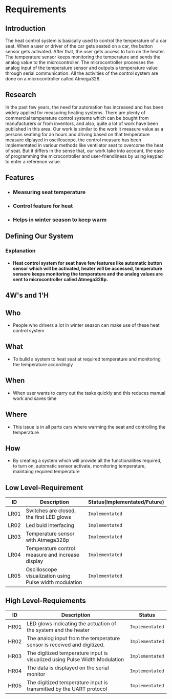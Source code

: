 # Requirements

## Introduction 

The heat control system is basically used to control the temperature of a car seat. When a user or driver of the car gets seated on a car, the button sensor gets activated. After that, the user gets access to turn on the heater. The temperature sensor keeps monitoring the temperature and sends the analog value to the microcontroller. The microcontroller processes the analog input of the temperature sensor and outputs a temperature value through serial communication. All the activities of the control system are done on a microcontroller called Atmega328.

## Research

In the past few years, the need for automation has increased and has been widely applied for measuring heating systems. There are plenty of commercial temperature control systems which can be bought from manufacturers or from inventors, and also, quite a lot of work have been published in this area. Our work is similar to the work it measure value as a persons seatimg for an hours and driving based on that temperature measure diplayed in oscilloscope, the control measure has been implementated in variour methods like ventilator seat to overcome the heat of seat. But it differs in the sense that, our work take into account, the ease of programming the microcontroller and user-friendliness by using keypad to enter a reference value.

## Features

*   ### Measuring seat temperature
*   ### Control feature for heat
*   ### Helps in winter season to keep warm

## Defining Our System
### Explanation
*   #### Heat control system for seat have few features like automatic button sensor which will be activated, heater will be accessed, temperature sensore keeps monitoring the temperature and the analog values are sent to microcontroller called Atmega328p.

## 4W's and 1'H
## Who
*   People who drivers a lot in winter season can make use of these heat control system
## What

*   To bulid a system to heat seat at required temperature and monitoring the temperature accordingly

## When

*   When user wants to carry out the tasks quickly and this reduces manual work and saves time

## Where

*   This issue is in all parts cars where warming the seat and controlling the temperature

## How

*   By creating a system which will provide all the functionalities required, to turn on, automatic sensor activate, mornitoring temperature, maintaing required temperature

## Low Level-Requirement  
|  ID    |                 Description                   | Status(Implementated/Future)  |
|  ---   | --------------------------------------------- |  --------------------------- |
| LR01  | Switches are closed, the first LED glows  | `Implementated` |
| LR02  | Led buld interfacing | `Implementated` |
| LR03  | Temperature sensor with Atmega328p | `Implementated` |
| LR04  | Temperature control measure and increase display | `Implementated` |
| LR05  | Oscilloscope visualization using Pulse width modulation | `Implementated` |


## High Level-Requiements
|  ID    |                 Description                   | Status |
|  ---   | ---------------------------------------------  | ------- |
| HR01  |  LED glows indicating the actuation of the system and the heater | `Implementated` |
| HR02  | The analog input from the temperature sensor is received and digitized. | `Implementated` |
| HR03  | The digitized temperature input is visualized using Pulse Width Modulation | `Implementated` |
| HR04  | The data is displayed on the serial monitor | `Implementated` |
| HR05  | The digitized temperature input is transmitted by the UART protocol | `Implementated` |


